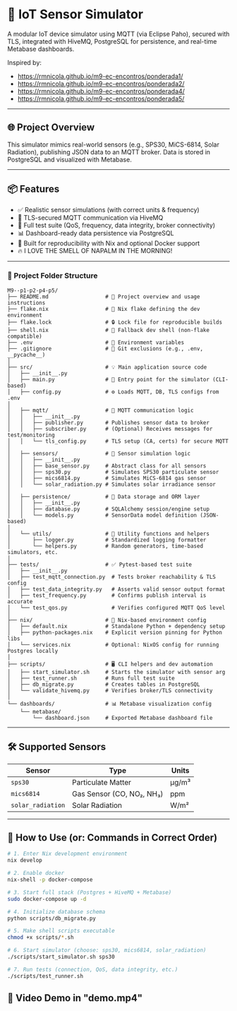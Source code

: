 # 📡 IoT Sensor Simulator

A modular IoT device simulator using MQTT (via Eclipse Paho), secured with TLS, integrated with HiveMQ, PostgreSQL for persistence, and real-time Metabase dashboards.

Inspired by:
- https://rmnicola.github.io/m9-ec-encontros/ponderada1/
- https://rmnicola.github.io/m9-ec-encontros/ponderada2/
- https://rmnicola.github.io/m9-ec-encontros/ponderada4/
- https://rmnicola.github.io/m9-ec-encontros/ponderada5/

---

## 🌐 Project Overview

This simulator mimics real-world sensors (e.g., SPS30, MiCS-6814, Solar Radiation), publishing JSON data to an MQTT broker. Data is stored in PostgreSQL and visualized with Metabase.

---

## 📦 Features

- ✅ Realistic sensor simulations (with correct units & frequency)
- 🔐 TLS-secured MQTT communication via HiveMQ
- 🧪 Full test suite (QoS, frequency, data integrity, broker connectivity)
- 📊 Dashboard-ready data persistence via PostgreSQL
- 🧰 Built for reproducibility with Nix and optional Docker support
- 🔥 I LOVE THE SMELL OF NAPALM IN THE MORNING!

---

### 📂 Project Folder Structure

```text
M9--p1-p2-p4-p5/
├── README.md                  # 📘 Project overview and usage instructions
├── flake.nix                  # 🧊 Nix flake defining the dev environment
├── flake.lock                 # 🔒 Lock file for reproducible builds
├── shell.nix                  # 🐚 Fallback dev shell (non-flake compatible)
├── .env                       # 🔐 Environment variables 
├── .gitignore                 # 🙈 Git exclusions (e.g., .env, __pycache__)
│
├── src/                       # 💡 Main application source code
│   ├── __init__.py
│   ├── main.py                # 🚀 Entry point for the simulator (CLI-based)
│   ├── config.py              # ⚙️ Loads MQTT, DB, TLS configs from .env
│
│   ├── mqtt/                  # 📡 MQTT communication logic
│   │   ├── __init__.py
│   │   ├── publisher.py       # Publishes sensor data to broker
│   │   ├── subscriber.py      # (Optional) Receives messages for test/monitoring
│   │   └── tls_config.py      # TLS setup (CA, certs) for secure MQTT
│
│   ├── sensors/               # 🔬 Sensor simulation logic
│   │   ├── __init__.py
│   │   ├── base_sensor.py     # Abstract class for all sensors
│   │   ├── sps30.py           # Simulates SPS30 particulate sensor
│   │   ├── mics6814.py        # Simulates MiCS-6814 gas sensor
│   │   └── solar_radiation.py # Simulates solar irradiance sensor
│
│   ├── persistence/           # 💾 Data storage and ORM layer
│   │   ├── __init__.py
│   │   ├── database.py        # SQLAlchemy session/engine setup
│   │   └── models.py          # SensorData model definition (JSON-based)
│
│   └── utils/                 # 🧰 Utility functions and helpers
│       ├── logger.py          # Standardized logging formatter
│       └── helpers.py         # Random generators, time-based simulators, etc.
│
├── tests/                     # ✅ Pytest-based test suite
│   ├── __init__.py
│   ├── test_mqtt_connection.py  # Tests broker reachability & TLS config
│   ├── test_data_integrity.py   # Asserts valid sensor output format
│   ├── test_frequency.py        # Confirms publish interval is accurate
│   └── test_qos.py              # Verifies configured MQTT QoS level
│
├── nix/                       # 🧪 Nix-based environment config
│   ├── default.nix            # Standalone Python + dependency setup
│   ├── python-packages.nix    # Explicit version pinning for Python libs
│   └── services.nix           # Optional: NixOS config for running Postgres locally
│
├── scripts/                   # 🖥️ CLI helpers and dev automation
│   ├── start_simulator.sh     # Starts the simulator with sensor arg
│   ├── test_runner.sh         # Runs full test suite
│   ├── db_migrate.py          # Creates tables in PostgreSQL
│   └── validate_hivemq.py     # Verifies broker/TLS connectivity
│
└── dashboards/                # 📊 Metabase visualization config
    └── metabase/
        └── dashboard.json     # Exported Metabase dashboard file
```

---

## 🛠️ Supported Sensors

| Sensor              | Type                      | Units    |
|---------------------|---------------------------|----------|
| `sps30`             | Particulate Matter        | µg/m³    |
| `mics6814`          | Gas Sensor (CO, NO₂, NH₃) | ppm      |
| `solar_radiation`   | Solar Radiation           | W/m²     |

---

## 🚀 How to Use (or: Commands in Correct Order)

```bash
# 1. Enter Nix development environment
nix develop

# 2. Enable docker 
nix-shell -p docker-compose

# 3. Start full stack (Postgres + HiveMQ + Metabase)
sudo docker-compose up -d

# 4. Initialize database schema
python scripts/db_migrate.py

# 5. Make shell scripts executable
chmod +x scripts/*.sh  

# 6. Start simulator (choose: sps30, mics6814, solar_radiation)
./scripts/start_simulator.sh sps30

# 7. Run tests (connection, QoS, data integrity, etc.)
./scripts/test_runner.sh
```

## 📸 Video Demo in "demo.mp4"
